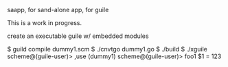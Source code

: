 saapp, for sand-alone app, for guile

This is a work in progress.

create an executable guile w/ embedded modules

$ guild compile dummy1.scm 
$ ./cnvtgo dummy1.go
$ ./build
$ ./xguile
scheme@(guile-user)> ,use (dummy1)
scheme@(guile-user)> foo1
$1 = 123


